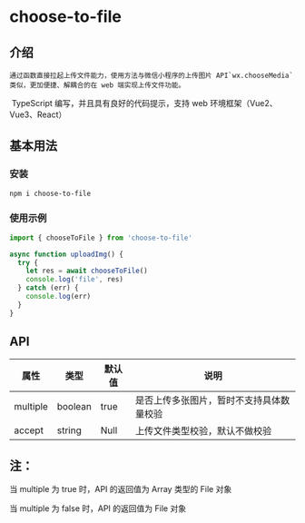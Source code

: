 # choose-to-file

## 介绍

 	通过函数直接拉起上传文件能力，使用方法与微信小程序的上传图片 API`wx.chooseMedia`类似，更加便捷、解耦合的在 web 端实现上传文件功能。

​	TypeScript 编写，并且具有良好的代码提示，支持 web 环境框架（Vue2、Vue3、React）

## 基本用法

### 安装

```bash
npm i choose-to-file
```

### 使用示例

```js
import { chooseToFile } from 'choose-to-file'

async function uploadImg() {
  try {
    let res = await chooseToFile()
    console.log('file', res)
  } catch (err) {
    console.log(err)
  }
}
```

## API

| 属性     | 类型    | 默认值 | 说明                                     |
| -------- | ------- | ------ | ---------------------------------------- |
| multiple | boolean | true   | 是否上传多张图片，暂时不支持具体数量校验 |
| accept   | string  | Null   | 上传文件类型校验，默认不做校验           |

## 注：

当 multiple 为 true 时，API 的返回值为 Array 类型的 File 对象

当 multiple 为 false 时，API 的返回值为 File 对象
